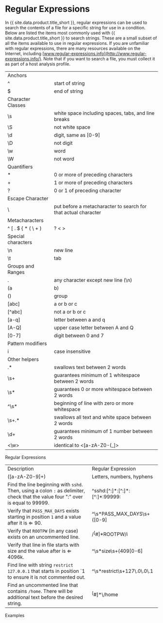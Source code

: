 # Regular Expressions

In {{ site.data.product.title_short }}, regular expressions can be used to search the
contents of a file for a specific string for use in a condition. Below
are listed the items most commonly used with {{ site.data.product.title_short }} to search
strings. These are a small subset of all the items available to use in
regular expressions. If you are unfamiliar with regular expressions,
there are many resources available on the Internet, including
[www.regular-expressions.info](http://www.regular-expressions.info/).
Note that if you want to search a file, you must collect it as part of a
host analysis profile.

|                                  |                                                                                 |
| -------------------------------- | ------------------------------------------------------------------------------- |
| Anchors                          |                                                                                 |
| ^                                | start of string                                                                 |
| $                                | end of string                                                                   |
| Character Classes                |                                                                                 |
| \\s                              | white space including spaces, tabs, and line breaks                             |
| \\S                              | not white space                                                                 |
| \\d                              | digit, same as \[0-9\]                                                          |
| \\D                              | not digit                                                                       |
| \\w                              | word                                                                            |
| \\W                              | not word                                                                        |
| Quantifiers                      |                                                                                 |
| \*                               | 0 or more of preceding characters                                               |
| \+                               | 1 or more of preceding characters                                               |
| ?                                | 0 or 1 of preceding character                                                   |
| Escape Character                 |                                                                                 |
| \\                               | put before a metacharacter to search for that actual character                  |
| Metacharacters                   |                                                                                 |
| ^ \[ . $ { \* ( \\ + ) | ? \< > | must be used with the Escape Character if you are searching specifically for it |
| Special characters               |                                                                                 |
| \\n                              | new line                                                                        |
| \\t                              | tab                                                                             |
| Groups and Ranges                |                                                                                 |
| .                                | any character except new line (\\n)                                             |
| (a|b)                            | a or b                                                                          |
| ()                               | group                                                                           |
| \[abc\]                          | a or b or c                                                                     |
| \[^abc\]                         | not a or b or c                                                                 |
| \[a-q\]                          | letter between a and q                                                          |
| \[A-Q\]                          | upper case letter between A and Q                                               |
| \[0-7\]                          | digit between 0 and 7                                                           |
| Pattern modifiers                |                                                                                 |
| i                                | case insensitive                                                                |
| Other helpers                    |                                                                                 |
| .\*                              | swallows text between 2 words                                                   |
| \\s+                             | guarantees minimum of 1 whitespace between 2 words                              |
| \\s\*                            | guarantees 0 or more whitespace between 2 words                                 |
| ^\\s\*                           | beginning of line with zero or more whitespace                                  |
| \\s+.\*                          | swallows all text and white space between 2 words                               |
| \\d+                             | guarantees minimum of 1 number between 2 words                                  |
| \<\\w\>                          | identical to \<\[a-zA-Z0-(\_\]\>                                                |

Regular Expressions

|                                                                                                                                  |                                                                        |
| -------------------------------------------------------------------------------------------------------------------------------- | ---------------------------------------------------------------------- |
| Description                                                                                                                      | Regular Expression                                                     |
| (\[a-zA-Z0-9\]+)                                                                                                                 | Letters, numbers, hyphens                                              |
| Find the line beginning with `sshd`. Then, using a colon `:` as delimiter, check that the value four ":" over is equal to 99999. | ^sshd:\[^:\]\*:\[^:\]\*:\[^:\]\*:99999:                                |
| Verify that `PASS_MAX_DAYS` exists starting in position `1` and a value after it is ⇐ 90.                                        | ^\\s\*PASS\_MAX\_DAYS\\s+(\[0-9\]|\[1-8\]\[0-9\]|90)                   |
| Verify that `ROOTPW` (in any case) exists on an uncommented line.                                                                | /<sup>\[</sup>\#\]\*ROOTPW/i                                           |
| Verify that line in file starts with size and the value after is ⇐ 4096k.                                                        | ^\\s\*size\\s+(409\[0-6\]|40\[0-8\]\[0-9\]|\[123\]\[09\]{3}|\\d{1,3})k |
| Find line with string `restrict 127.0.0.1` that starts in position \`1 to ensure it is not commented out.                        | ^\\s\*restrict\\s+127\\.0\\.0\\.1                                      |
| Find an uncommented line that contains `/home`. There will be additional text before the desired string.                         | <sup>\[</sup>\#\]\*\\/home                                             |

Examples
